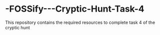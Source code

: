 # -FOSSify---Cryptic-Hunt-Task-4
This repository contains the required resources to complete task 4 of the cryptic hunt
